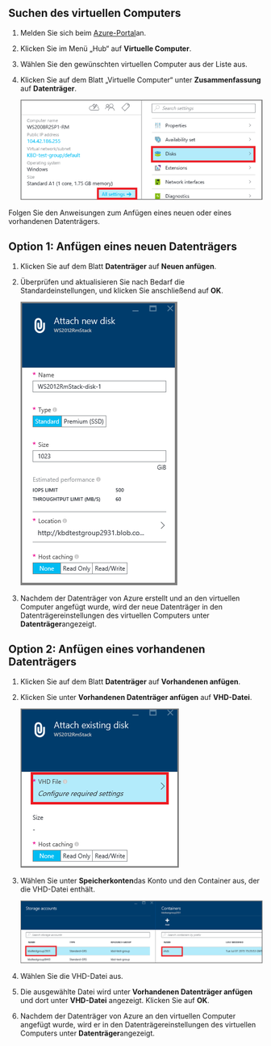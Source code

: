 


## <a name="find-the-virtual-machine"></a>Suchen des virtuellen Computers

1. Melden Sie sich beim [Azure-Portal](https://portal.azure.com/)an.

2. Klicken Sie im Menü „Hub“ auf **Virtuelle Computer**.

3.  Wählen Sie den gewünschten virtuellen Computer aus der Liste aus.

4. Klicken Sie auf dem Blatt „Virtuelle Computer“ unter **Zusammenfassung** auf **Datenträger**.

    ![Öffnen der Datenträgereinstellungen](./media/virtual-machines-common-attach-disk-portal/find-disk-settings.png)

Folgen Sie den Anweisungen zum Anfügen eines neuen oder eines vorhandenen Datenträgers.

## <a name="option-1:-attach-a-new-disk"></a>Option 1: Anfügen eines neuen Datenträgers

1.  Klicken Sie auf dem Blatt **Datenträger** auf **Neuen anfügen**.

2.  Überprüfen und aktualisieren Sie nach Bedarf die Standardeinstellungen, und klicken Sie anschließend auf **OK**.

    ![Überprüfen der Datenträgereinstellungen](./media/virtual-machines-common-attach-disk-portal/attach-new.png)

3.  Nachdem der Datenträger von Azure erstellt und an den virtuellen Computer angefügt wurde, wird der neue Datenträger in den Datenträgereinstellungen des virtuellen Computers unter **Datenträger**angezeigt.

## <a name="option-2:-attach-an-existing-disk"></a>Option 2: Anfügen eines vorhandenen Datenträgers

1.  Klicken Sie auf dem Blatt **Datenträger** auf **Vorhandenen anfügen**.

2.  Klicken Sie unter **Vorhandenen Datenträger anfügen** auf **VHD-Datei**.

    ![Anfügen eines vorhandenen Datenträgers](./media/virtual-machines-common-attach-disk-portal/attach-existing.png)

3.  Wählen Sie unter **Speicherkonten**das Konto und den Container aus, der die VHD-Datei enthält.

    ![Suchen nach VHD-Dateien](./media/virtual-machines-common-attach-disk-portal/find-storage-container.png)

4.  Wählen Sie die VHD-Datei aus.

5.  Die ausgewählte Datei wird unter **Vorhandenen Datenträger anfügen** und dort unter **VHD-Datei** angezeigt. Klicken Sie auf **OK**.

6.  Nachdem der Datenträger von Azure an den virtuellen Computer angefügt wurde, wird er in den Datenträgereinstellungen des virtuellen Computers unter **Datenträger**angezeigt.






<!--HONumber=Oct16_HO2-->


